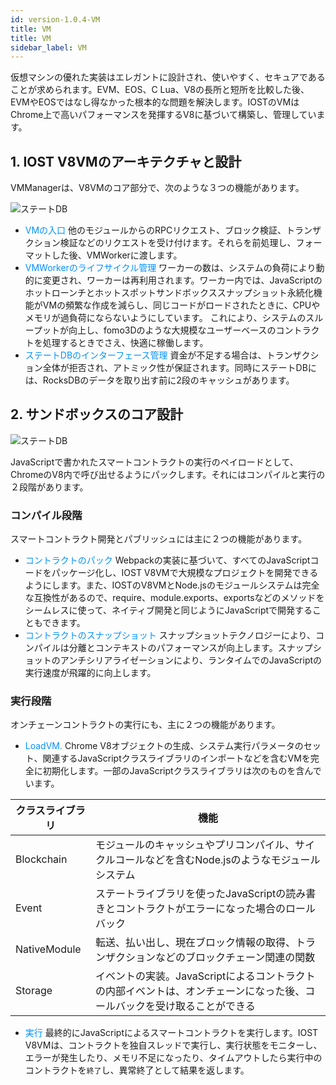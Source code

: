 ```yaml
---
id: version-1.0.4-VM
title: VM
title: VM
sidebar_label: VM
---
```


仮想マシンの優れた実装はエレガントに設計され、使いやすく、セキュアであることが求められます。EVM、EOS、C Lua、V8の長所と短所を比較した後、EVMやEOSではなし得なかった根本的な問題を解決します。IOSTのVMはChrome上で高いパフォーマンスを発揮するV8に基づいて構築し、管理しています。

## 1. IOST V8VMのアーキテクチャと設計

VMManagerは、V8VMのコア部分で、次のような３つの機能があります。

![ステートDB](assets/2-intro-of-iost/VM/V8VM.png)
* <font color="#0092ff">VMの入口 </font>他のモジュールからのRPCリクエスト、ブロック検証、トランザクション検証などのリクエストを受け付けます。それらを前処理し、フォーマットした後、VMWorkerに渡します。
* <font color="#0092ff">VMWorkerのライフサイクル管理 </font>ワーカーの数は、システムの負荷により動的に変更され、ワーカーは再利用されます。ワーカー内では、JavaScriptのホットローンチとホットスポットサンドボックススナップショット永続化機能がVMの頻繁な作成を減らし、同じコードがロードされたときに、CPUやメモリが過負荷にならないようにしています。 これにより、システムのスループットが向上し、fomo3Dのような大規模なユーザーベースのコントラクトを処理するときでさえ、快適に稼働します。
* <font color="#0092ff">ステートDBのインターフェース管理 </font>資金が不足する場合は、トランザクション全体が拒否され、アトミック性が保証されます。同時にステートDBには、RocksDBのデータを取り出す前に2段のキャッシュがあります。

## 2. サンドボックスのコア設計

![ステートDB](assets/2-intro-of-iost/VM/sandbox.png)

JavaScriptで書かれたスマートコントラクトの実行のペイロードとして、ChromeのV8内で呼び出せるようにパックします。それにはコンパイルと実行の２段階があります。

### コンパイル段階

スマートコントラクト開発とパブリッシュには主に２つの機能があります。

* <font color="#0092ff">コントラクトのパック </font>Webpackの実装に基づいて、すべてのJavaScriptコードをパッケージ化し、IOST V8VMで大規模なプロジェクトを開発できるようにします。また、IOSTのV8VMとNode.jsのモジュールシステムは完全な互換性があるので、require、module.exports、exportsなどのメソッドをシームレスに使って、ネイティブ開発と同じようにJavaScriptで開発することもできます。
* <font color="#0092ff">コントラクトのスナップショット </font>スナップショットテクノロジーにより、コンパイルは分離とコンテキストのパフォーマンスが向上します。スナップショットのアンチシリアライゼーションにより、ランタイムでのJavaScriptの実行速度が飛躍的に向上します。

### 実行段階

オンチェーンコントラクトの実行にも、主に２つの機能があります。

* <font color="#0092ff">LoadVM. </font>Chrome V8オブジェクトの生成、システム実行パラメータのセット、関連するJavaScriptクラスライブラリのインポートなどを含むVMを完全に初期化します。一部のJavaScriptクラスライブラリは次のものを含んでいます。

| クラスライブラリ          | 機能   |
| --------     | -----  |
| Blockchain   | モジュールのキャッシュやプリコンパイル、サイクルコールなどを含むNode.jsのようなモジュールシステム|
| Event        | ステートライブラリを使ったJavaScriptの読み書きとコントラクトがエラーになった場合のロールバック|
| NativeModule | 転送、払い出し、現在ブロック情報の取得、トランザクションなどのブロックチェーン関連の関数|
| Storage      | イベントの実装。JavaScriptによるコントラクトの内部イベントは、オンチェーンになった後、コールバックを受け取ることができる|

* <font color="#0092ff">実行 </font>最終的にJavaScriptによるスマートコントラクトを実行します。IOST V8VMは、コントラクトを独自スレッドで実行し、実行状態をモニターし、エラーが発生したり、メモリ不足になったり、タイムアウトしたら実行中のコントラクトを`終了`し、異常終了として結果を返します。
